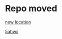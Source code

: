 # Repo moved

[new location](https://github.com/georgernstgraf/GRG-SWP)

[5ahwii](https://github.com/georgernstgraf/GRG-SWP/5ahwii)
